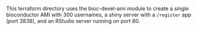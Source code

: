 This terraform directory uses the bioc-devel-ami module 
to create a *single* bioconductor AMI with 300 usernames,
a shiny server with a `/register` app (port 3838), and an RStudio server
running on port 80. 

